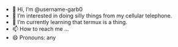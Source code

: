 - 👋 Hi, I’m @username-garb0
- 👀 I’m interested in doing silly things from my cellular telephone.
- 🌱 I’m currently learning that termux is a thing.
- 📫 How to reach me ...
- 😄 Pronouns: any

<!---
username-garb0/username-garb0 is a ✨ special ✨ repository because its `README.md` (this file) appears on your GitHub profile.
You can click the Preview link to take a look at your changes.
--->
